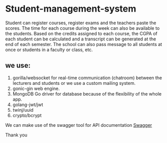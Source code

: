 # Student-management-system


Student can register courses, register exams and the teachers paste the scores.
The time for each course during the week can also be available to the students.
Based on the credits assigned to each course, the CGPA of each student can be calculated and a transcript can be generated at the end of each semester.
The school can also pass message to all students at once or students in a faculty or class, etc.

## we use:
1. gorilla/websocket for real-time communication (chatroom) between the lecturers and students or we use a custom mailing system.
2. gonic-gin web engine.
3. MongoDB Go driver for database because of the flexibility of the whole app.
4. golang-jwt/jwt
5. twinj/uuid
6. crypto/bcrypt

We can make use of the swagger tool for API documentation
[Swagger](https://www.google.com/url?sa=t&rct=j&q=&esrc=s&source=web&cd=&cad=rja&uact=8&ved=2ahUKEwjKsLztxYX2AhUqlIsKHdyOCf8QFnoECBIQAQ&url=https%3A%2F%2Fswagger.io%2Ftools%2Fswagger-ui%2F&usg=AOvVaw3YjYRlb8vfv3ikpY_6O0AX)

Thank you

